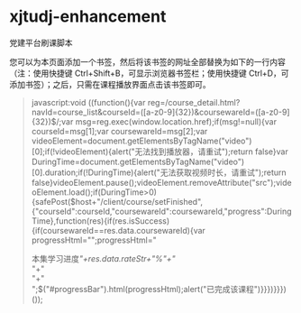 # xjtudj-enhancement
党建平台刷课脚本




您可以为本页面添加一个书签，然后将该书签的网址全部替换为如下的一行内容（注：使用快捷键 Ctrl+Shift+B，可显示浏览器书签栏；使用快捷键 Ctrl+D，可添加书签）；之后，只需在课程播放界面点击该书签即可。

>javascript:void ((function(){var reg=/course_detail\.html\?navId=course_list\&courseId=([a-z0-9]{32})\&coursewareId=([a-z0-9]{32})$/;var msg=reg.exec(window.location.href);if(msg!=null){var courseId=msg[1];var coursewareId=msg[2];var videoElement=document.getElementsByTagName("video")[0];if(!videoElement){alert("无法找到播放器，请重试");return false}var DuringTime=document.getElementsByTagName("video")[0].duration;if(!DuringTime){alert("无法获取视频时长，请重试");return false}videoElement.pause();videoElement.removeAttribute("src");videoElement.load();if(DuringTime>0){safePost($host+"/client/course/setFinished",{"courseId":courseId,"coursewareId":coursewareId,"progress":DuringTime},function(res){if(res.isSuccess){if(coursewareId==res.data.coursewareId){var progressHtml="";progressHtml="<div class='progress-o'>本集学习进度<i>"+res.data.rateStr+"%"+"</i></div>"+"<div class='progress-t'>"+"<div class='progress-t-0' style='width: "+res.data.rateStr+"%;'></div></div>";$("#progressBar").html(progressHtml);alert("已完成该课程")}}})}}})());
